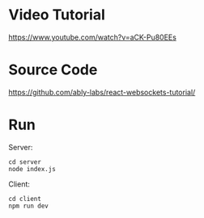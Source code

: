 # Video Tutorial

https://www.youtube.com/watch?v=aCK-Pu80EEs

# Source Code

https://github.com/ably-labs/react-websockets-tutorial/

# Run

Server:

```
cd server
node index.js
```

Client:

```
cd client
npm run dev
```
